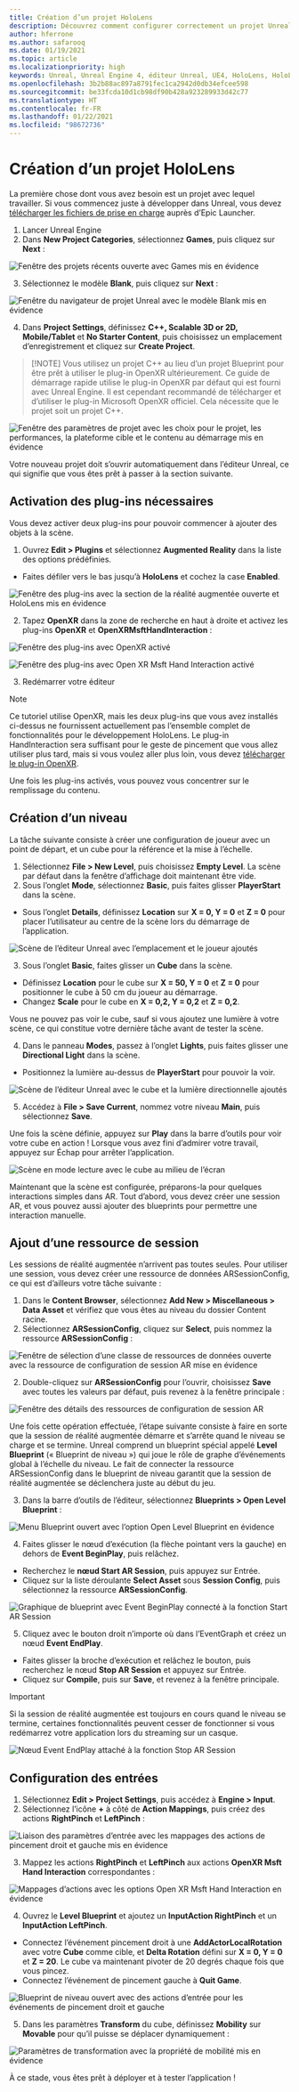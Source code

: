 ```yaml
---
title: Création d’un projet HoloLens
description: Découvrez comment configurer correctement un projet Unreal avec des objets de scène et des interactions d’entrée pour le développement de réalité mixte HoloLens.
author: hferrone
ms.author: safarooq
ms.date: 01/19/2021
ms.topic: article
ms.localizationpriority: high
keywords: Unreal, Unreal Engine 4, éditeur Unreal, UE4, HoloLens, HoloLens 2, réalité mixte, développement, documentation, guides, fonctionnalités, casque de réalité mixte, casque windows mixed reality, casque de réalité virtuelle, portage, mise à niveau
ms.openlocfilehash: 3b2b88ac897a8791fec1ca2942d0db34efcee598
ms.sourcegitcommit: be33fcda10d1cb98df90b428a923289933d42c77
ms.translationtype: HT
ms.contentlocale: fr-FR
ms.lasthandoff: 01/22/2021
ms.locfileid: "98672736"
---
```

# <a name="creating-a-hololens-project"></a>Création d’un projet HoloLens

La première chose dont vous avez besoin est un projet avec lequel travailler. Si vous commencez juste à développer dans Unreal, vous devez [télécharger les fichiers de prise en charge](tutorials/unreal-uxt-ch6.md#packaging-and-deploying-the-app-via-device-portal) auprès d’Epic Launcher.

1. Lancer Unreal Engine
2. Dans **New Project Categories**, sélectionnez **Games**, puis cliquez sur **Next** :

![Fenêtre des projets récents ouverte avec Games mis en évidence](images/unreal-quickstart-img-01.png)

3. Sélectionnez le modèle **Blank**, puis cliquez sur **Next** :

![Fenêtre du navigateur de projet Unreal avec le modèle Blank mis en évidence](images/unreal-quickstart-img-02.png)

4. Dans **Project Settings**, définissez **C++, Scalable 3D or 2D, Mobile/Tablet** et **No Starter Content**, puis choisissez un emplacement d’enregistrement et cliquez sur **Create Project**.

> [!NOTE] Vous utilisez un projet C++ au lieu d’un projet Blueprint pour être prêt à utiliser le plug-in OpenXR ultérieurement. Ce guide de démarrage rapide utilise le plug-in OpenXR par défaut qui est fourni avec Unreal Engine. Il est cependant recommandé de télécharger et d’utiliser le plug-in Microsoft OpenXR officiel. Cela nécessite que le projet soit un projet C++.

![Fenêtre des paramètres de projet avec les choix pour le projet, les performances, la plateforme cible et le contenu au démarrage mis en évidence](images/unreal-quickstart-img-03.png)

Votre nouveau projet doit s’ouvrir automatiquement dans l’éditeur Unreal, ce qui signifie que vous êtes prêt à passer à la section suivante.

## <a name="enabling-required-plugins"></a>Activation des plug-ins nécessaires

Vous devez activer deux plug-ins pour pouvoir commencer à ajouter des objets à la scène.

1. Ouvrez **Edit > Plugins** et sélectionnez **Augmented Reality** dans la liste des options prédéfinies.
* Faites défiler vers le bas jusqu’à **HoloLens** et cochez la case **Enabled**.

![Fenêtre des plug-ins avec la section de la réalité augmentée ouverte et HoloLens mis en évidence](images/unreal-quickstart-img-04.png)

2. Tapez **OpenXR** dans la zone de recherche en haut à droite et activez les plug-ins **OpenXR** et **OpenXRMsftHandInteraction** :

![Fenêtre des plug-ins avec OpenXR activé](images/unreal-quickstart-img-05.jpg)

![Fenêtre des plug-ins avec Open XR Msft Hand Interaction activé](images/unreal-quickstart-img-06.jpg)

3. Redémarrer votre éditeur

> [!NOTE]
> Ce tutoriel utilise OpenXR, mais les deux plug-ins que vous avez installés ci-dessus ne fournissent actuellement pas l’ensemble complet de fonctionnalités pour le développement HoloLens. Le plug-in HandInteraction sera suffisant pour le geste de pincement que vous allez utiliser plus tard, mais si vous voulez aller plus loin, vous devez [télécharger le plug-in OpenXR](https://github.com/microsoft/Microsoft-OpenXR-Unreal).

Une fois les plug-ins activés, vous pouvez vous concentrer sur le remplissage du contenu.

## <a name="creating-a-level"></a>Création d’un niveau

La tâche suivante consiste à créer une configuration de joueur avec un point de départ, et un cube pour la référence et la mise à l’échelle.

1. Sélectionnez **File > New Level**, puis choisissez **Empty Level**. La scène par défaut dans la fenêtre d’affichage doit maintenant être vide.
2. Sous l’onglet **Mode**, sélectionnez **Basic**, puis faites glisser **PlayerStart** dans la scène.
* Sous l’onglet **Details**, définissez **Location** sur **X = 0, Y = 0** et **Z = 0** pour placer l’utilisateur au centre de la scène lors du démarrage de l’application.

![Scène de l’éditeur Unreal avec l’emplacement et le joueur ajoutés](images/unreal-quickstart-img-07.png)

3. Sous l’onglet **Basic**, faites glisser un **Cube** dans la scène.
* Définissez **Location** pour le cube sur **X = 50, Y = 0** et **Z = 0** pour positionner le cube à 50 cm du joueur au démarrage.
* Changez **Scale** pour le cube en **X = 0,2, Y = 0,2** et **Z = 0,2**. 

Vous ne pouvez pas voir le cube, sauf si vous ajoutez une lumière à votre scène, ce qui constitue votre dernière tâche avant de tester la scène.

4. Dans le panneau **Modes**, passez à l’onglet **Lights**, puis faites glisser une **Directional Light** dans la scène.
* Positionnez la lumière au-dessus de **PlayerStart** pour pouvoir la voir.

![Scène de l’éditeur Unreal avec le cube et la lumière directionnelle ajoutés](images/unreal-quickstart-img-08.png)

5. Accédez à **File > Save Current**, nommez votre niveau **Main**, puis sélectionnez **Save**.

Une fois la scène définie, appuyez sur **Play** dans la barre d’outils pour voir votre cube en action ! Lorsque vous avez fini d’admirer votre travail, appuyez sur Échap pour arrêter l’application.

![Scène en mode lecture avec le cube au milieu de l’écran](images/unreal-quickstart-img-09.png)

Maintenant que la scène est configurée, préparons-la pour quelques interactions simples dans AR. Tout d’abord, vous devez créer une session AR, et vous pouvez aussi ajouter des blueprints pour permettre une interaction manuelle.

## <a name="adding-a-session-asset"></a>Ajout d’une ressource de session

Les sessions de réalité augmentée n’arrivent pas toutes seules. Pour utiliser une session, vous devez créer une ressource de données ARSessionConfig, ce qui est d’ailleurs votre tâche suivante :

1. Dans le **Content Browser**, sélectionnez **Add New > Miscellaneous > Data Asset** et vérifiez que vous êtes au niveau du dossier Content racine.
2. Sélectionnez **ARSessionConfig**, cliquez sur **Select**, puis nommez la ressource **ARSessionConfig** :

![Fenêtre de sélection d’une classe de ressources de données ouverte avec la ressource de configuration de session AR mise en évidence](images/unreal-quickstart-img-10.png)

2. Double-cliquez sur **ARSessionConfig** pour l’ouvrir, choisissez **Save** avec toutes les valeurs par défaut, puis revenez à la fenêtre principale :

![Fenêtre des détails des ressources de configuration de session AR](images/unreal-quickstart-img-11.png)

Une fois cette opération effectuée, l’étape suivante consiste à faire en sorte que la session de réalité augmentée démarre et s’arrête quand le niveau se charge et se termine. Unreal comprend un blueprint spécial appelé **Level Blueprint** (« Blueprint de niveau ») qui joue le rôle de graphe d’événements global à l’échelle du niveau. Le fait de connecter la ressource ARSessionConfig dans le blueprint de niveau garantit que la session de réalité augmentée se déclenchera juste au début du jeu.

3. Dans la barre d’outils de l’éditeur, sélectionnez **Blueprints > Open Level Blueprint** :

![Menu Blueprint ouvert avec l’option Open Level Blueprint en évidence](images/unreal-quickstart-img-12.png)

4. Faites glisser le nœud d’exécution (la flèche pointant vers la gauche) en dehors de **Event BeginPlay**, puis relâchez.
* Recherchez le **nœud Start AR Session**, puis appuyez sur Entrée.
* Cliquez sur la liste déroulante **Select Asset** sous **Session Config**, puis sélectionnez la ressource **ARSessionConfig**.

![Graphique de blueprint avec Event BeginPlay connecté à la fonction Start AR Session](images/unreal-quickstart-img-13.png)

5. Cliquez avec le bouton droit n’importe où dans l’EventGraph et créez un nœud **Event EndPlay**. 
* Faites glisser la broche d’exécution et relâchez le bouton, puis recherchez le nœud **Stop AR Session** et appuyez sur Entrée. 
* Cliquez sur **Compile**, puis sur **Save**, et revenez à la fenêtre principale.

> [!IMPORTANT]
> Si la session de réalité augmentée est toujours en cours quand le niveau se termine, certaines fonctionnalités peuvent cesser de fonctionner si vous redémarrez votre application lors du streaming sur un casque.

![Nœud Event EndPlay attaché à la fonction Stop AR Session](images/unreal-quickstart-img-14.png)

## <a name="setting-up-inputs"></a>Configuration des entrées

1. Sélectionnez **Edit > Project Settings**, puis accédez à **Engine > Input**.
2. Sélectionnez l’icône **+** à côté de **Action Mappings**, puis créez des actions **RightPinch** et **LeftPinch** :

![Liaison des paramètres d’entrée avec les mappages des actions de pincement droit et gauche mis en évidence](images/unreal-quickstart-img-15.jpg)

3. Mappez les actions **RightPinch** et **LeftPinch** aux actions **OpenXR Msft Hand Interaction** correspondantes :

![Mappages d’actions avec les options Open XR Msft Hand Interaction en évidence](images/unreal-quickstart-img-16.jpg)

4. Ouvrez le **Level Blueprint** et ajoutez un **InputAction RightPinch** et un **InputAction LeftPinch**.
* Connectez l’événement pincement droit à une **AddActorLocalRotation** avec votre **Cube**  comme cible, et **Delta Rotation** défini sur **X = 0, Y = 0** et **Z = 20**. Le cube va maintenant pivoter de 20 degrés chaque fois que vous pincez.
* Connectez l’événement de pincement gauche à **Quit Game**.

![Blueprint de niveau ouvert avec des actions d’entrée pour les événements de pincement droit et gauche](images/unreal-quickstart-img-17.jpg)

5. Dans les paramètres **Transform** du cube, définissez **Mobility** sur **Movable** pour qu’il puisse se déplacer dynamiquement :

![Paramètres de transformation avec la propriété de mobilité mis en évidence](images/unreal-quickstart-img-18.jpg)

À ce stade, vous êtes prêt à déployer et à tester l’application !